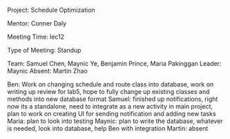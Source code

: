 Project: Schedule Optimization

Mentor: Conner Daly

Meeting Time: lec12

Type of Meeting: Standup

Team: Samuel Chen, Maynic Ye, Benjamin Prince, Maria Pakinggan Leader: Maynic
Absent: Martin Zhao

Ben: Work on changing schedule and route class into database, work on writing up review for lab5, hope to fully change up existing classes and methods into new database format
Samuel: finished up notifications, right now its a standalone, need to integrate as a new activity in main project, plan to work on creating UI for sending notification and adding new tasks
Maria: plan to look into testing
Maynic: plan to write the database, whatever is needed, look into database, help Ben with integration 
Martin: absent

